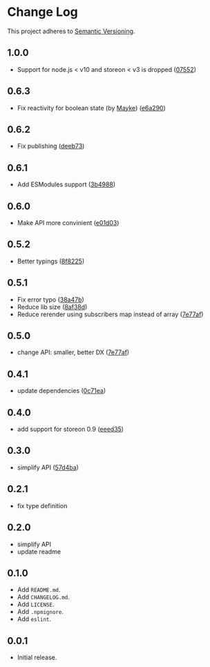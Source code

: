 # Change Log

This project adheres to [Semantic Versioning](http://semver.org/).

## 1.0.0
- Support for node.js < v10 and storeon < v3 is dropped ([07552](https://github.com/storeon/svelte/commit/07552faead6ef118b29c579a27b668c537a33321))

## 0.6.3
- Fix reactivity for boolean state (by [Mayke](https://github.com/maykefreitas)) ([e6a290](https://github.com/storeon/svelte/commit/e6a290580dc1d2d350c611d0e3f6dac30a49625e))

## 0.6.2
- Fix publishing ([deeb73](https://github.com/storeon/svelte/commit/deeb73ab87e7c8498a74e874e5032fa03024deac))

## 0.6.1
- Add ESModules support ([3b4988](https://github.com/storeon/svelte/commit/3b4988d6342b4310827b55239911f4fd984eeace))

## 0.6.0
- Make API more convinient ([e01d03](https://github.com/storeon/svelte/commit/e01d0312f63be29eb23e1228be4712ed7212d293))

## 0.5.2
- Better typings ([8f8225](https://github.com/storeon/svelte/commit/8f82254e59a0f5dcf3e537c8368f02eece679c48))

## 0.5.1
- Fix error typo ([38a47b](https://github.com/storeon/svelte/commit/38a47b1b03b2c758f9bc7d15e81b6f597f02e9d4))
- Reduce lib size ([8af38d](https://github.com/storeon/svelte/commit/8af38d4a9d1204278c42af36d8fba108597ed458))
- Reduce rerender using subscribers map instead of array ([7e77af](https://github.com/storeon/svelte/commit/43e58291d91b40ee105aa51ebc4e5a9d216f71df))

## 0.5.0
- change API: smaller, better DX ([7e77af](https://github.com/storeon/svelte/commit/7e77afd3288d684c341fcbe6453e8ff2dd3985fd))

## 0.4.1
- update dependencies ([0c71ea](https://github.com/storeon/svelte/commit/0c71ea83ce0c1f4a5f206ee5af62b0fc0aff170e))

## 0.4.0
- add support for storeon 0.9 ([eeed35](https://github.com/storeon/svelte/commit/eeed35e8f7cad204356d9044ff595535732081ab))

## 0.3.0

- simplify API ([57d4ba](https://github.com/storeon/svelte/commit/57d4ba1f1d50ef48313ce23cebe2671f49ac813d))

## 0.2.1

- fix type definition

## 0.2.0

- simplify API
- update readme

## 0.1.0

- Add `README.md`.
- Add `CHANGELOG.md`.
- Add `LICENSE`.
- Add `.npmignore`.
- Add `eslint`.

## 0.0.1

- Initial release.
